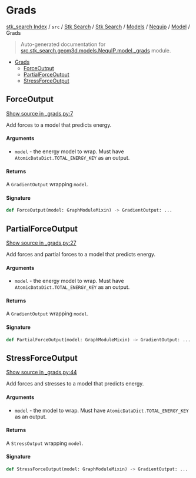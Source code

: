 # Grads

[stk_search Index](../../../../../../README.md#stk_search-index) / `src` / [Stk Search](../../../../index.md#stk-search) / [Stk Search](../../../../index.md#stk-search) / [Models](../../index.md#models) / [Nequip](../index.md#nequip) / [Model](./index.md#model) / Grads

> Auto-generated documentation for [src.stk_search.geom3d.models.NequIP.model._grads](https://github.com/mohammedazzouzi15/STK_search/blob/main/src/stk_search/geom3d/models/NequIP/model/_grads.py) module.

- [Grads](#grads)
  - [ForceOutput](#forceoutput)
  - [PartialForceOutput](#partialforceoutput)
  - [StressForceOutput](#stressforceoutput)

## ForceOutput

[Show source in _grads.py:7](https://github.com/mohammedazzouzi15/STK_search/blob/main/src/stk_search/geom3d/models/NequIP/model/_grads.py#L7)

Add forces to a model that predicts energy.

#### Arguments

- `model` - the energy model to wrap. Must have ``AtomicDataDict.TOTAL_ENERGY_KEY`` as an output.

#### Returns

A ``GradientOutput`` wrapping ``model``.

#### Signature

```python
def ForceOutput(model: GraphModuleMixin) -> GradientOutput: ...
```



## PartialForceOutput

[Show source in _grads.py:27](https://github.com/mohammedazzouzi15/STK_search/blob/main/src/stk_search/geom3d/models/NequIP/model/_grads.py#L27)

Add forces and partial forces to a model that predicts energy.

#### Arguments

- `model` - the energy model to wrap. Must have ``AtomicDataDict.TOTAL_ENERGY_KEY`` as an output.

#### Returns

A ``GradientOutput`` wrapping ``model``.

#### Signature

```python
def PartialForceOutput(model: GraphModuleMixin) -> GradientOutput: ...
```



## StressForceOutput

[Show source in _grads.py:44](https://github.com/mohammedazzouzi15/STK_search/blob/main/src/stk_search/geom3d/models/NequIP/model/_grads.py#L44)

Add forces and stresses to a model that predicts energy.

#### Arguments

- `model` - the model to wrap. Must have ``AtomicDataDict.TOTAL_ENERGY_KEY`` as an output.

#### Returns

A ``StressOutput`` wrapping ``model``.

#### Signature

```python
def StressForceOutput(model: GraphModuleMixin) -> GradientOutput: ...
```
